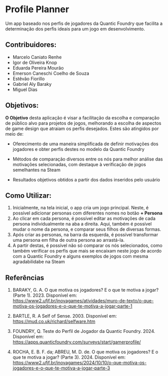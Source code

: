 # Profile Planner
Um app baseado nos perfis de jogadores da Quantic Foundry que facilita a determinação dos perfis ideais para um jogo em desenvolvimento.


## Contribuidores:
* Marcelo Caniato Renhe
* Igor de Oliveira Knop
* Eduarda Pereira Mourão
* Emerson Caneschi Coelho de Souza
* Estêvão Fiorillo
* Gabriel Aly Baraky
* Miguel Dias


## Objetivos:
**O Objetivo** desta aplicação é visar a facilitação da escolha e comparação de público alvo para projetos de jogos, melhorando a escolha de aspectos de game design que atraiam os perfis desejados. Estes são atingidos por meio de:

* Oferecimento de uma maneira simplificada de definir motivações dos jogadores e obter perfis destes no modelo da Quantic Foundry

* Métodos de comparação diversos entre os nós para melhor análise das motivações selecionadas, com destaque à verificação de jogos semelhantes na Steam

* Resultados objetivos obtidos a partir dos dados inseridos pelo usuário


## Como Utilizar:

1. Inicialmente, na tela inicial, o app cria um jogo principal. Neste, é possível adicionar personas com diferentes nomes no botão **+ Persona** 
2. Ao clicar em cada persona, é possível editar as motivações de cada persona individualmente na aba a direita. Aqui, também é possível mudar o nome da persona, e comparar seus filhos de diversas formas.
3. Após criar as personas, na barra da esquerda, é possível transformar uma persona em filha de outra persona ao arrastá-la.
4. A partir destas, é possível não só comparar os nós selecionados, como também verificar os perfis que mais se encaixam neste jogo de acordo com a Quantic Foundry e alguns exemplos de jogos com mesma agradabilidabe na Steam


## Referências

1. BARAKY, G. A. O que motiva os jogadores? E o que te motiva a jogar? (Parte 1). 2023. Disponível em: https://www2.ufjf.br/inovagames/atividades/muro-de-texto/o-que-motiva-os-jogadores-e-o-que-te-motiva-a-jogar-parte-1

2. BARTLE, R. A Self of Sense. 2003. Disponível em: https://mud.co.uk/richard/selfware.htm

3. FOUNDRY, Q. Teste do Perfil de Jogador da Quantic Foundry. 2024. Disponível em: https://apps.quanticfoundry.com/surveys/start/gamerprofile/

4. ROCHA, E. B. F. da; ABREU, M. D. de. O que motiva os jogadores? E o que te motiva a jogar? (Parte 3). 2024. Disponível em: https://www2.ufjf.br/inovagames/2024/10/10/o-que-motiva-os-jogadores-e-o-que-te-motiva-a-jogar-parte-3


